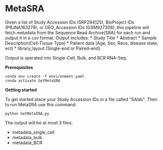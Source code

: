 # MetaSRA
<meta name="google-site-verification" content="431lHTaDnighlTx02AVAAFXitAsHZxPjkaX9n-XL7kc" />
Given a list of Study Accession IDs (SRP294125), BioProject IDs (PRJNA163279), or GEO_Accession IDs (GSM927308), this pipeline will fetch metadata from the Sequence Read Archive(SRA) for each run and output it in a csv format. Output includes:
* Study Title
* Abstract
* Sample Description(Cell-Tissue Type)
* Patient data (Age, Sex, Race, disease state, ect) 
* library_layout (Single-end or Paired-end)

Output is sperated into Single-Cell, Bulk, and BCR RNA-Seq.

**Prerequisites**
```
conda env create -f environment.yaml
conda activate GetMetaSRA
```

**Getting started**

To get started place your Study Accession IDs in a file called "SAids".
Then to run MetaSRA use this command:
```
python GetMetaSRA.py 
```

The output will be at most 3 files:
* metadata_single_cell
* metadata_bulk
* metadata_BCR



